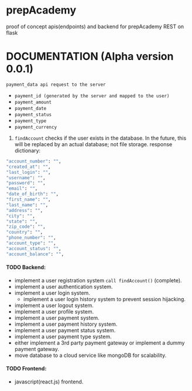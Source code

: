 # prepAcademy
proof of concept apis(endpoints) and backend for prepAcademy
REST on flask 

# DOCUMENTATION (Alpha version 0.0.1)

```payment_data api request to the server```
- ```payment_id (generated by the server and mapped to the user)```
- ```payment_amount```
- ```payment_date```
- ```payment_status```
- ```payment_type```
- ```payment_currency```

1. ```findAccount``` checks if the user exists in the database. In the future, this will be replaced by an actual database; not file storage.
response dictionary:
```bash
"account_number": "",
"created_at": "",
"last_login": "",
"username": "",
"password": "",
"email": "",
"date_of_birth": "",
"first_name": "",
"last_name": "",
"address": "",
"city": "",
"state": "",
"zip_code": "",
"country": "",
"phone_number": "",
"account_type": "",
"account_status": "",
"account_balance": "",
```







#### TODO Backend: 
- implement a user registration system  ```call findAccount()``` (complete).
- implement a user authentication system.
- implement a user login system.
    - implement a user login history system to prevent session hijacking.
- implement a user logout system.
- implement a user profile system.
- implement a user payment system.
- implement a user payment history system.
- implement a user payment status system.
- implement a user payment type system.
- either implement a 3rd party payment gateway or implement a dummy payment gateway.
- move database to a cloud service like mongoDB for scalability.


#### TODO Frontend: 
- javascript(react.js) frontend.

